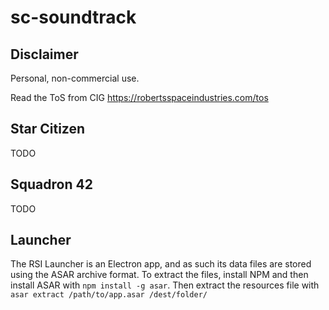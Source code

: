 # sc-soundtrack

## Disclaimer

Personal, non-commercial use.

Read the ToS from CIG https://robertsspaceindustries.com/tos


## Star Citizen

TODO

## Squadron 42

TODO

## Launcher

The RSI Launcher is an Electron app, and as such its data files are stored using the ASAR archive format. To extract the files, install NPM and then install ASAR with `npm install -g asar`. Then extract the resources file with `asar extract /path/to/app.asar /dest/folder/`

